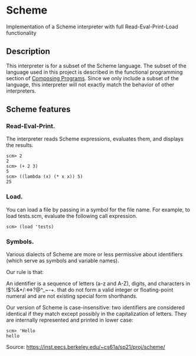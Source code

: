 # Scheme
Implementation of a Scheme interpreter with full Read-Eval-Print-Load functionality

## Description
This interpreter is for a subset of the Scheme language. The subset of the language used in this project is described in the functional programming section of [Composing Programs](http://composingprograms.com/pages/32-functional-programming.html). 
Since we only include a subset of the language, this interpreter will not exactly match the behavior of other interpreters.

## Scheme features
### Read-Eval-Print. 
The interpreter reads Scheme expressions, evaluates them, and displays the results.
```
scm> 2
2
scm> (+ 2 3)
5
scm> ((lambda (x) (* x x)) 5)
25
```
### Load. 

You can load a file by passing in a symbol for the file name. For example, to load tests.scm, evaluate the following call expression.
```
scm> (load 'tests)
```
### Symbols.
Various dialects of Scheme are more or less permissive about identifiers (which serve as symbols and variable names).

Our rule is that:

An identifier is a sequence of letters (a-z and A-Z), digits, and characters in !$%&*/:<=>?@^_~-+. that do not form a valid integer or floating-point numeral and are not existing special form shorthands.

Our version of Scheme is case-insensitive: two identifiers are considered identical if they match except possibly in the capitalization of letters. They are internally represented and printed in lower case:
```
scm> 'Hello
hello
```

Source: https://inst.eecs.berkeley.edu/~cs61a/sp21/proj/scheme/
